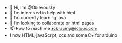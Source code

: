 - 👋 Hi, I’m @Obievousky
- 👀 I’m interested in help with html
- 🌱 I’m currently learning java
- 💞️ I’m looking to collaborate on html pages
- 📫 How to reach me acbracing@icloud.com
- I now HTML, javaScript, ccs and some C+ for arduino
<!---
Obievousky/Obievousky is a ✨ special ✨ repository because its `README.md` (this file) appears on your GitHub profile.
You can click the Preview link to take a look at your changes.
--->
